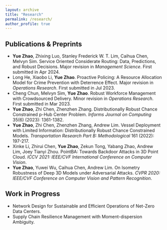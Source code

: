 ```yaml
---
layout: archive
title: "Research"
permalink: /research/
author_profile: true
---
```


## Publications & Preprints

* **Yue Zhao**, Zhixing Luo, Stanley Frederick W. T. Lim, Caihua Chen, Melvyn Sim. Service Oriented Considerate Routing: Data, Predictions, and Robust Decisions. Major revision in *Management Science*. First submitted in Apr 2024.
* Long He, Xiaobo Li, **Yue Zhao**. Proactive Policing: A Resource Allocation Model for Crime Prevention with Deterrence Effect. Major revision in *Operations Research*. First submitted in Jul 2023. 
* Cheng Chun, Melvyn Sim, **Yue Zhao**. Robust Workforce Management with Crowdsourced Delivery. Minor revision in *Operations Research*. First submitted in Mar 2023. 
* **Yue Zhao**, Zhi Chen, Zhenzhen Zhang. Distributionally Robust Chance Constrained p-Hub Center Problem. *Informs Journal on Computing* 35(6) (2023): 1361-1382.
* **Yue Zhao**, Zhi Chen, Zhenzhen Zhang, Andrew Lim. Vessel Deployment with Limited Information: Distributionally Robust Chance Constrained Models. *Transportation Research Part B: Methodological* 161 (2022): 197-217.
* Xinke Li, Zhirui Chen, **Yue Zhao**, Zekun Tong, Yabang Zhao, Andrew Lim, Joey Tianyi Zhou. PointBA: Towards Backdoor Attacks in 3D Point Cloud. *ICCV 2021: IEEE/CVF International Conference on Computer Vision*.
* **Yue Zhao**, Yuwei Wu, Caihua Chen, Andrew Lim. On Isometry Robustness of Deep 3D Models under Adversarial Attacks. *CVPR 2020: IEEE/CVF Conference on Computer Vision and Pattern Recognition*.

## Work in Progress

* Network Design for Sustainable and Efficient Operations of Net-Zero Data Centers. 
* Supply Chain Resilience Management with Moment-dispersion Ambiguity. 
